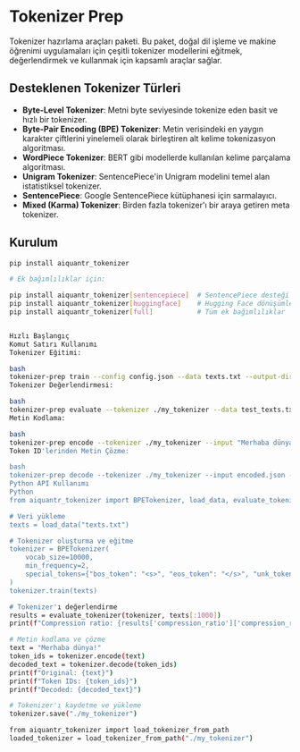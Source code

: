 # Tokenizer Prep

Tokenizer hazırlama araçları paketi. Bu paket, doğal dil işleme ve makine öğrenimi uygulamaları için çeşitli tokenizer modellerini eğitmek, değerlendirmek ve kullanmak için kapsamlı araçlar sağlar.

## Desteklenen Tokenizer Türleri

- **Byte-Level Tokenizer**: Metni byte seviyesinde tokenize eden basit ve hızlı bir tokenizer.
- **Byte-Pair Encoding (BPE) Tokenizer**: Metin verisindeki en yaygın karakter çiftlerini yinelemeli olarak birleştiren alt kelime tokenizasyon algoritması.
- **WordPiece Tokenizer**: BERT gibi modellerde kullanılan kelime parçalama algoritması.
- **Unigram Tokenizer**: SentencePiece'in Unigram modelini temel alan istatistiksel tokenizer.
- **SentencePiece**: Google SentencePiece kütüphanesi için sarmalayıcı.
- **Mixed (Karma) Tokenizer**: Birden fazla tokenizer'ı bir araya getiren meta tokenizer.

## Kurulum

```bash
pip install aiquantr_tokenizer

# Ek bağımlılıklar için:

pip install aiquantr_tokenizer[sentencepiece]  # SentencePiece desteği
pip install aiquantr_tokenizer[huggingface]    # Hugging Face dönüşümleri
pip install aiquantr_tokenizer[full]           # Tüm ek bağımlılıklar


Hızlı Başlangıç
Komut Satırı Kullanımı
Tokenizer Eğitimi:

bash
tokenizer-prep train --config config.json --data texts.txt --output-dir ./my_tokenizer
Tokenizer Değerlendirmesi:

bash
tokenizer-prep evaluate --tokenizer ./my_tokenizer --data test_texts.txt --output-file eval_results.json
Metin Kodlama:

bash
tokenizer-prep encode --tokenizer ./my_tokenizer --input "Merhaba dünya!" --output encoded.json
Token ID'lerinden Metin Çözme:

bash
tokenizer-prep decode --tokenizer ./my_tokenizer --input encoded.json --output decoded.txt
Python API Kullanımı
Python
from aiquantr_tokenizer import BPETokenizer, load_data, evaluate_tokenizer

# Veri yükleme
texts = load_data("texts.txt")

# Tokenizer oluşturma ve eğitme
tokenizer = BPETokenizer(
    vocab_size=10000,
    min_frequency=2,
    special_tokens={"bos_token": "<s>", "eos_token": "</s>", "unk_token": "<unk>"}
)
tokenizer.train(texts)

# Tokenizer'ı değerlendirme
results = evaluate_tokenizer(tokenizer, texts[:1000])
print(f"Compression ratio: {results['compression_ratio']['compression_ratio']:.2f}")

# Metin kodlama ve çözme
text = "Merhaba dünya!"
token_ids = tokenizer.encode(text)
decoded_text = tokenizer.decode(token_ids)
print(f"Original: {text}")
print(f"Token IDs: {token_ids}")
print(f"Decoded: {decoded_text}")

# Tokenizer'ı kaydetme ve yükleme
tokenizer.save("./my_tokenizer")

from aiquantr_tokenizer import load_tokenizer_from_path
loaded_tokenizer = load_tokenizer_from_path("./my_tokenizer")